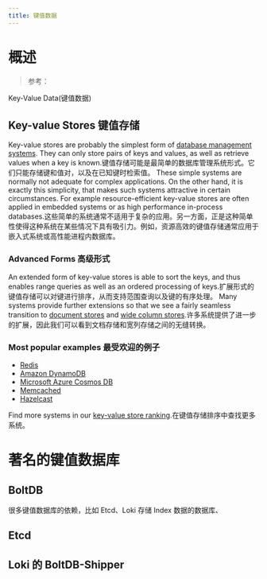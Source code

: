 ```yaml
---
title: 键值数据
---
```


# 概述

> 参考：

Key-Value Data(键值数据)

## Key-value Stores 键值存储

Key-value stores are probably the simplest form of [database management systems](https://db-engines.com/en/article/Database+Management+System). They can only store pairs of keys and values, as well as retrieve values when a key is known.键值存储可能是最简单的数据库管理系统形式。它们只能存储键和值对，以及在已知键时检索值。
These simple systems are normally not adequate for complex applications. On the other hand, it is exactly this simplicity, that makes such systems attractive in certain circumstances. For example resource-efficient key-value stores are often applied in embedded systems or as high performance in-process databases.这些简单的系统通常不适用于复杂的应用。另一方面，正是这种简单性使得这种系统在某些情况下具有吸引力。例如，资源高效的键值存储通常应用于嵌入式系统或高性能进程内数据库。

### Advanced Forms 高级形式

An extended form of key-value stores is able to sort the keys, and thus enables range queries as well as an ordered processing of keys.扩展形式的键值存储可以对键进行排序，从而支持范围查询以及键的有序处理。
Many systems provide further extensions so that we see a fairly seamless transition to [document stores](https://db-engines.com/en/article/Document+Stores) and [wide column stores](https://db-engines.com/en/article/Wide+Column+Stores).许多系统提供了进一步的扩展，因此我们可以看到文档存储和宽列存储之间的无缝转换。

### Most popular examples 最受欢迎的例子

- [Redis](https://db-engines.com/en/system/Redis)
- [Amazon DynamoDB](https://db-engines.com/en/system/Amazon+DynamoDB)
- [Microsoft Azure Cosmos DB](https://db-engines.com/en/system/Microsoft+Azure+Cosmos+DB)
- [Memcached](https://db-engines.com/en/system/Memcached)
- [Hazelcast](https://db-engines.com/en/system/Hazelcast)

Find more systems in our [key-value store ranking](https://db-engines.com/en/ranking/key-value+store).在键值存储排序中查找更多系统。

# 著名的键值数据库

## BoltDB

很多键值数据库的依赖，比如 Etcd、Loki 存储 Index 数据的数据库、

## Etcd

## Loki 的 BoltDB-Shipper
